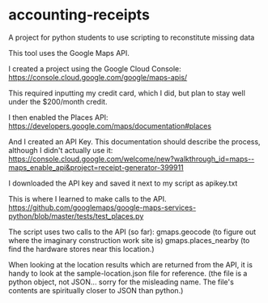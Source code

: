 # accounting-receipts
A project for python students to use scripting to reconstitute missing data


This tool uses the Google Maps API.

I created a project using the Google Cloud Console:
https://console.cloud.google.com/google/maps-apis/

This required inputting my credit card, which I did, but plan to stay well under the $200/month credit.

I then enabled the Places API:
https://developers.google.com/maps/documentation#places

And I created an API Key. This documentation should describe the process, although I didn't actually use it:
https://console.cloud.google.com/welcome/new?walkthrough_id=maps--maps_enable_api&project=receipt-generator-399911

I downloaded the API key and saved it next to my script as apikey.txt

This is where I learned to make calls to the API.
https://github.com/googlemaps/google-maps-services-python/blob/master/tests/test_places.py

The script uses two calls to the API (so far):
gmaps.geocode (to figure out where the imaginary construction work site is)
gmaps.places_nearby (to find the hardware stores near this location.)

When looking at the location results which are returned from the API, it is handy to look at the sample-location.json file for reference. 
(the file is a python object, not JSON... sorry for the misleading name. The file's contents are spiritually closer to JSON than python.)
